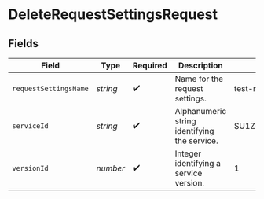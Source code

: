 # DeleteRequestSettingsRequest


## Fields

| Field                                        | Type                                         | Required                                     | Description                                  | Example                                      |
| -------------------------------------------- | -------------------------------------------- | -------------------------------------------- | -------------------------------------------- | -------------------------------------------- |
| `requestSettingsName`                        | *string*                                     | :heavy_check_mark:                           | Name for the request settings.               | test-request-setting                         |
| `serviceId`                                  | *string*                                     | :heavy_check_mark:                           | Alphanumeric string identifying the service. | SU1Z0isxPaozGVKXdv0eY                        |
| `versionId`                                  | *number*                                     | :heavy_check_mark:                           | Integer identifying a service version.       | 1                                            |